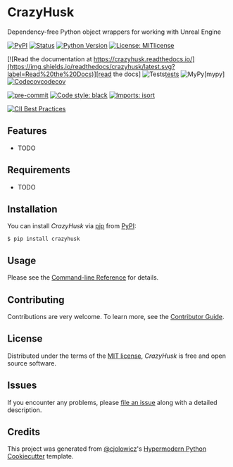 # CrazyHusk
Dependency-free Python object wrappers for working with Unreal Engine

[![PyPI](https://img.shields.io/pypi/v/crazyhusk.svg)][pypi_]
[![Status](https://img.shields.io/pypi/status/crazyhusk.svg)][status]
[![Python Version](https://img.shields.io/pypi/pyversions/crazyhusk)][python version]
[![License: MIT](https://img.shields.io/badge/License-MIT-yellow.svg)](https://opensource.org/licenses/MIT)[license]

[![Read the documentation at https://crazyhusk.readthedocs.io/](https://img.shields.io/readthedocs/crazyhusk/latest.svg?label=Read%20the%20Docs)][read the docs]
![Tests](https://github.com/nhaines-pro/python-crazyhusk/actions/workflows/tests.yml/badge.svg)[tests]
![MyPy](https://github.com/nhaines-pro/python-crazyhusk/actions/workflows/mypy.yml/badge.svg)[mypy]
[![Codecov](https://codecov.io/gh/nhaines-pro/python-crazyhusk/branch/main/graph/badge.svg?token=95K49DG7LD)](https://codecov.io/gh/nhaines-pro/python-crazyhusk)[codecov]


[![pre-commit](https://img.shields.io/badge/pre--commit-enabled-brightgreen?logo=pre-commit&logoColor=white)][pre-commit]
[![Code style: black](https://img.shields.io/badge/code%20style-black-000000.svg)](https://github.com/psf/black)
[![Imports: isort](https://img.shields.io/badge/%20imports-isort-%231674b1?style=flat&labelColor=ef8336)](https://pycqa.github.io/isort/)

[![CII Best Practices](https://bestpractices.coreinfrastructure.org/projects/5620/badge)](https://bestpractices.coreinfrastructure.org/projects/5620)


[pypi_]: https://pypi.org/project/crazyhusk/
[status]: https://pypi.org/project/crazyhusk/
[python version]: https://pypi.org/project/crazyhusk
[read the docs]: https://crazyhusk.readthedocs.io/
[tests]: https://github.com/nhaines-pro/python-crazyhusk/actions?workflow=Tests
[codecov]: https://app.codecov.io/gh/nhaines-pro/python-crazyhusk
[pre-commit]: https://github.com/pre-commit/pre-commit
[black]: https://github.com/psf/black

## Features

- TODO

## Requirements

- TODO

## Installation

You can install _CrazyHusk_ via [pip] from [PyPI]:

```console
$ pip install crazyhusk
```

## Usage

Please see the [Command-line Reference] for details.

## Contributing

Contributions are very welcome.
To learn more, see the [Contributor Guide].

## License

Distributed under the terms of the [MIT license][license],
_CrazyHusk_ is free and open source software.

## Issues

If you encounter any problems,
please [file an issue] along with a detailed description.

## Credits

This project was generated from [@cjolowicz]'s [Hypermodern Python Cookiecutter] template.

[@cjolowicz]: https://github.com/cjolowicz
[pypi]: https://pypi.org/
[hypermodern python cookiecutter]: https://github.com/cjolowicz/cookiecutter-hypermodern-python
[file an issue]: https://github.com/nhaines-pro/python-crazyhusk/issues
[pip]: https://pip.pypa.io/

<!-- github-only -->

[license]: https://github.com/nhaines-pro/python-crazyhusk/blob/main/LICENSE
[contributor guide]: https://github.com/nhaines-pro/python-crazyhusk/blob/main/CONTRIBUTING.md
[command-line reference]: https://crazyhusk.readthedocs.io/en/latest/usage.html